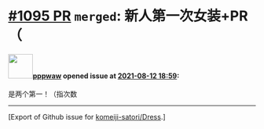 # [\#1095 PR](https://github.com/komeiji-satori/Dress/pull/1095) `merged`: 新人第一次女装+PR（

#### <img src="https://avatars.githubusercontent.com/u/17200045?u=25ec34233af3d79dc0d6f84df7ed9492d905f33b&v=4" width="50">[pppwaw](https://github.com/pppwaw) opened issue at [2021-08-12 18:59](https://github.com/komeiji-satori/Dress/pull/1095):

是两个第一！（指次数




-------------------------------------------------------------------------------



[Export of Github issue for [komeiji-satori/Dress](https://github.com/komeiji-satori/Dress).]
